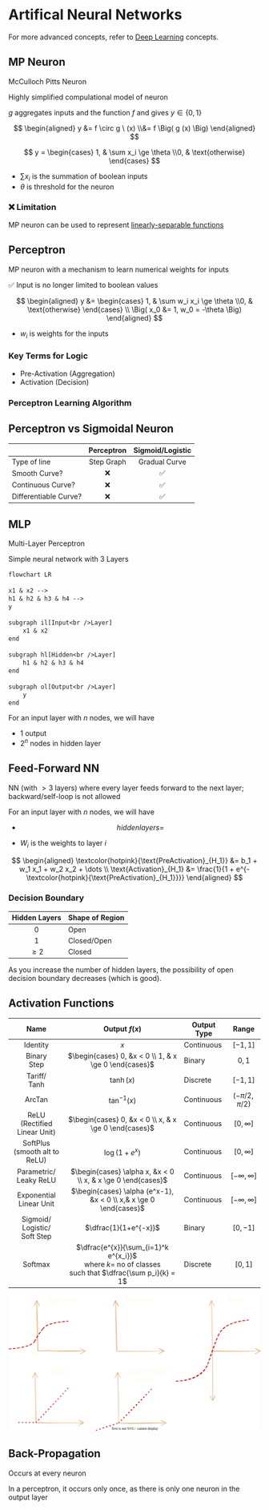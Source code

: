 # Artifical Neural Networks

For more advanced concepts, refer to [Deep Learning](./../Deep_Learning.md) concepts.

## MP Neuron

McCulloch Pitts Neuron

Highly simplified compulational model of neuron

$g$ aggregates inputs and the function $f$ and gives $y \in \{ 0, 1 \}$

$$
\begin{aligned}
y &= f \circ g \ (x) \\&= f \Big( g (x) \Big)
\end{aligned}
$$

$$
y = \begin{cases}
1, & \sum x_i \ge \theta \\0, & \text{otherwise}
\end{cases}
$$

- $\sum x_i$ is the summation of boolean inputs
- $\theta$ is threshold for the neuron

### ❌ Limitation

MP neuron can be used to represent [linearly-separable functions](#Linearly-Separable-Function)

## Perceptron

MP neuron with a mechanism to learn numerical weights for inputs

✅ Input is no longer limited to boolean values

$$
\begin{aligned}
y
&= \begin{cases}
1, & \sum w_i x_i \ge \theta \\0, & \text{otherwise}
\end{cases} \\
\Big(
x_0 &= 1, w_0 = -\theta
\Big)
\end{aligned}
$$

- $w_i$ is weights for the inputs

### Key Terms for Logic

- Pre-Activation (Aggregation)
- Activation (Decision)

### Perceptron Learning Algorithm



## Perceptron vs Sigmoidal Neuron

|                       | Perceptron | Sigmoid/Logistic |
| --------------------- | :--------: | :--------------: |
| Type of line          | Step Graph |  Gradual Curve   |
| Smooth Curve?         |     ❌      |        ✅         |
| Continuous Curve?     |     ❌      |        ✅         |
| Differentiable Curve? |     ❌      |        ✅         |

## MLP

Multi-Layer Perceptron

Simple neural network with 3 Layers

```mermaid
flowchart LR

x1 & x2 -->
h1 & h2 & h3 & h4 -->
y

subgraph il[Input<br />Layer]
	x1 & x2
end

subgraph hl[Hidden<br />Layer]
	h1 & h2 & h3 & h4
end

subgraph ol[Output<br />Layer]
	y
end
```

For an input layer with $n$ nodes, we will have

- 1 output
- $2^n$ nodes in hidden layer

## Feed-Forward NN

NN (with $> 3$ layers) where every layer feeds forward to the next layer; backward/self-loop is not allowed

For an input layer with $n$ nodes, we will have

- $$
  hidden layers = 
  $$

- $W_i$ is the weights to layer $i$

$$
\begin{aligned}
\textcolor{hotpink}{\text{PreActivation}_{H_1}}
&= b_1 + w_1 x_1 + w_2 x_2 + \dots \\
\text{Activation}_{H_1}
&= \frac{1}{1 + e^{- \textcolor{hotpink}{\text{PreActivation}_{H_1}}}}
\end{aligned}
$$

### Decision Boundary

| Hidden Layers | Shape of Region |
| :-----------: | --------------- |
|       0       | Open            |
|       1       | Closed/Open     |
|    $\ge 2$    | Closed          |

As you increase the number of hidden layers, the possibility of open decision boundary decreases (which is good).

## Activation Functions

|                  Name                  |                        Output $f(x)$                         | Output Type |        Range        |
| :------------------------------------: | :----------------------------------------------------------: | ----------- | :-----------------: |
|                Identity                |                             $x$                              | Continuous  |      $[-1, 1]$      |
|            Binary<br />Step            |    $\begin{cases} 0, &x < 0 \\ 1, & x \ge 0 \end{cases}$     | Binary      |      ${0, 1}$       |
|           Tariff/<br />Tanh            |                          $\tanh(x)$                          | Discrete    |      $[-1, 1]$      |
|                 ArcTan                 |                       $\tan^{-1} (x)$                        | Continuous  |  $(-\pi/2, \pi/2)$  |
|   ReLU (Rectified<br />Linear Unit)    |    $\begin{cases} 0, &x < 0 \\ x, & x \ge 0 \end{cases}$     | Continuous  |    $[0, \infty]$    |
|   SoftPlus<br />(smooth alt to ReLU)   |                        $\log(1+e^x)$                         | Continuous  |    $[0, \infty]$    |
|      Parametric/<br />Leaky ReLU       | $\begin{cases} \alpha x, &x < 0 \\ x, & x \ge 0 \end{cases}$ | Continuous  | $[-\infty, \infty]$ |
|      Exponential<br />Linear Unit      | $\begin{cases} \alpha (e^x-1), &x < 0 \\ x,&  x \ge 0 \end{cases}$ | Continuous  | $[-\infty, \infty]$ |
| Sigmoid/<br />Logistic/<br />Soft Step |                    $\dfrac{1}{1+e^{-x}}$                     | Binary      |      $[0, -1]$      |
|                Softmax                 | $\dfrac{e^{x}}{\sum_{i=1}^k e^{x_i}}$<br />where $k=$ no of classes<br />such that $\dfrac{\sum p_i}{k} = 1$ | Discrete    |      $[0, 1]$       |

![activation_functions.svg](assets/activation_functions.svg)

## Back-Propagation

Occurs at every neuron

In a perceptron, it occurs only once, as there is only one neuron in the output layer